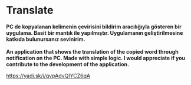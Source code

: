 # Translate
**PC de kopyalanan kelimenin çevirisini bildirim aracılığıyla gösteren bir uygulama. 
Basit bir mantık ile yapılmıştır. Uygulamanın geliştirilmesine katkıda bulunursanız sevinirim.** 
<br/>
<br/>
**An application that shows the translation of the copied word through notification on the PC. Made with simple logic.
I would appreciate if you contribute to the development of the application.**

https://yadi.sk/i/qvpAdvQIYCZ6qA
